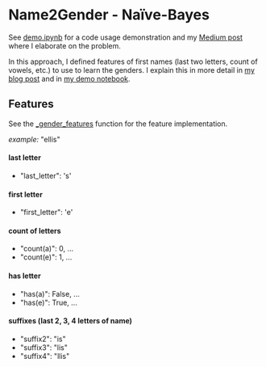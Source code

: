 # Name2Gender - Naïve-Bayes
See [demo.ipynb](https://github.com/ellisbrown/name2gender/blob/master/naive_bayes/demo.ipynb) for a code usage demonstration and my [Medium post](https://medium.com/@ellisbrown/name2gender-introduction-626d89378fb0) where I elaborate on the problem.

In this approach, I defined features of first names (last two letters, count of vowels, etc.) to use to learn the genders. I explain this in more detail in [my blog post](https://medium.com/@ellisbrown/name2gender-introduction-626d89378fb0#9dfc) and in [my demo notebook](https://github.com/ellisbrown/name2gender/blob/master/naive_bayes/demo.ipynb).

## Features
See the [_gender_features](https://github.com/ellisbrown/name2gender/blob/master/naive_bayes/data_util.py#L42) function for the feature implementation.

*example:* "ellis"
#### last letter
* "last_letter": 's'
#### first letter
* "first_letter": 'e'
#### count of letters
* "count(a)": 0, ...
* "count(e)": 1, ...
#### has letter
* "has(a)": False, ...
* "has(e)": True, ...
#### suffixes (last 2, 3, 4 letters of name)
* "suffix2": "is"
* "suffix3": "lis"
* "suffix4": "llis"
